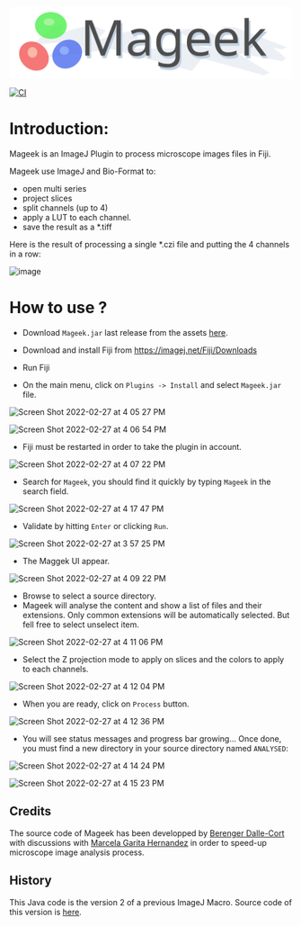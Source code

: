 ![image](https://github.com/berdal84/Mageek-Java/blob/master/img/logo.svg)

[![CI](https://github.com/berdal84/Mageek-Java/actions/workflows/ci.yml/badge.svg)](https://github.com/berdal84/Mageek-Java/actions/workflows/ci.yml)
# Introduction:

Mageek is an ImageJ Plugin to process microscope images files in Fiji.

Mageek use ImageJ and Bio-Format to:
- open multi series
- project slices
- split channels (up to 4)
- apply a LUT to each channel.
- save the result as a *.tiff

Here is the result of processing a single *.czi file and putting the 4 channels in a row:

![image](https://user-images.githubusercontent.com/942052/118412778-31b48680-b69c-11eb-9c92-3dac930e49ba.png)


# How to use ?

- Download `Mageek.jar` last release from the assets [here](https://github.com/berdal84/Mageek-Java/releases/latest).
 
- Download and install Fiji from https://imagej.net/Fiji/Downloads

- Run Fiji

- On the main menu, click on `Plugins -> Install` and select `Mageek.jar` file.

![Screen Shot 2022-02-27 at 4 05 27 PM](https://user-images.githubusercontent.com/942052/155899936-2d0b487f-83ca-418f-958d-4d1586895f26.png)

![Screen Shot 2022-02-27 at 4 06 54 PM](https://user-images.githubusercontent.com/942052/155899968-aee88932-9e1d-4443-8505-cc356c034b34.png)

- Fiji must be restarted in order to take the plugin in account.

![Screen Shot 2022-02-27 at 4 07 22 PM](https://user-images.githubusercontent.com/942052/155899978-e34ee811-dbca-4695-a4e9-e5994225a79a.png)

- Search for `Mageek`, you should find it quickly by typing `Mageek` in the search field.

![Screen Shot 2022-02-27 at 4 17 47 PM](https://user-images.githubusercontent.com/942052/155900275-4353bac0-4c32-4192-8932-747688042815.png)

- Validate by hitting `Enter` or clicking `Run`.

![Screen Shot 2022-02-27 at 3 57 25 PM](https://user-images.githubusercontent.com/942052/155899624-a8e56e6c-b535-4487-9f66-e11efbd02c56.png)

- The Maggek UI appear.

![Screen Shot 2022-02-27 at 4 09 22 PM](https://user-images.githubusercontent.com/942052/155900042-46b4dd68-a56a-4255-86e1-b973129901b1.png)

- Browse to select a source directory.
- Mageek will analyse the content and show a list of files and their extensions. Only common extensions will be automatically selected. But fell free to select unselect item.

![Screen Shot 2022-02-27 at 4 11 06 PM](https://user-images.githubusercontent.com/942052/155900095-827a3093-5fde-48f9-a6b9-3f7722ab1767.png)

- Select the Z projection mode to apply on slices and the colors to apply to each channels.

![Screen Shot 2022-02-27 at 4 12 04 PM](https://user-images.githubusercontent.com/942052/155900130-db4da1e8-f291-44e3-9565-2932edb87e95.png)

- When you are ready, click on `Process` button.

![Screen Shot 2022-02-27 at 4 12 36 PM](https://user-images.githubusercontent.com/942052/155900142-9a889832-f2b7-4025-aecd-7c742c15b708.png)

- You will see status messages and progress bar growing... Once done, you must find a new directory in your source directory named `ANALYSED`:

![Screen Shot 2022-02-27 at 4 14 24 PM](https://user-images.githubusercontent.com/942052/155900195-0b4d24be-0ce9-46f7-9cfc-251765bed217.png)

![Screen Shot 2022-02-27 at 4 15 23 PM](https://user-images.githubusercontent.com/942052/155900213-f31e0918-8870-4cf1-9d72-aa332a35e709.png)

## Credits

The source code of Mageek has been developped by [Berenger Dalle-Cort](https://www.dalle-cort.fr) with discussions with [Marcela Garita Hernandez](https://www.linkedin.com/in/marcela-garita-hernandez-pharmd-phd-ba1a2830/) in order to speed-up microscope image analysis process.

## History

This Java code is the version 2 of a previous ImageJ Macro. Source code of this version is [here](https://github.com/berdal84/mageek).

